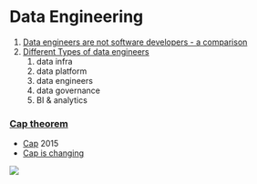 # Data Engineering

1. [Data engineers are not software developers - a comparison](https://betterprogramming.pub/data-engineering-is-not-software-engineering-af81eb8d3949)
2. [Different Types of data engineers](https://medium.com/coriers/different-types-of-data-engineering-teams-6a1056986d3)
   1. data infra
   2. data platform
   3. data engineers
   4. data governance
   5. BI & analytics

### [Cap theorem](https://towardsdatascience.com/cap-theorem-and-distributed-database-management-systems-5c2be977950e)

* [Cap](https://www.confluent.io/blog/turning-the-database-inside-out-with-apache-samza/) 2015
* [Cap is changing](https://www.infoq.com/articles/cap-twelve-years-later-how-the-rules-have-changed/)

![](https://lh6.googleusercontent.com/cDV78UprJnSuEkoqVRRzg9K\_a8YlvYAQlJ\_YDj6CRMqypYp0BwFkHhErzcMtt8h0LWKd4cPk3ftCpRyLTMxLNNxCNJ6nAUZNoEh0umdNzsAdIt0IUMDBJT\_uvdWgD9UxHLpHisiS)
